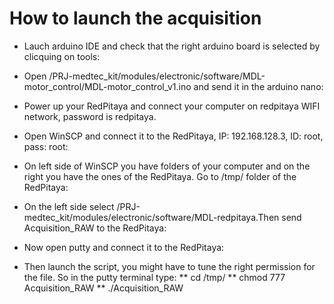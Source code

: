 # How to launch the acquisition

* Lauch arduino IDE and check that the right arduino board is selected by clicquing on tools:  
[](./arduino_select.png)

* Open /PRJ-medtec_kit/modules/electronic/software/MDL-motor_control/MDL-motor_control_v1.ino and send it in the arduino nano:  
[](./arduino_send.png)

* Power up your RedPitaya and connect your computer on redpitaya WIFI network, password is redpitaya.

* Open WinSCP and connect it to the RedPitaya, IP: 192.168.128.3, ID: root, pass: root:  
[](./winscp_login.png)

* On left side of WinSCP you have folders of your computer and on the right you have the ones of the RedPitaya. Go to /tmp/ folder of the RedPitaya:  
[](./winscp_tmp_folder.png)

* On the left side select /PRJ-medtec_kit/modules/electronic/software/MDL-redpitaya.Then send Acquisition_RAW to the RedPitaya:  
[](./winscp_send.png)

* Now open putty and connect it to the RedPitaya:  
[](./putty_login.png)

* Then launch the script, you might have to tune the right permission for the file. So in the putty terminal type:
** cd /tmp/
** chmod 777 Acquisition_RAW
** ./Acquisition_RAW